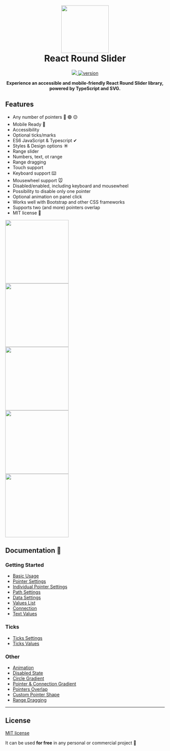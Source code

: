 <h1 align="center"><img height="150" src="https://github.com/mzusin/react-round-slider/blob/main/docs/img/preview/1-1.gif?raw=true" /><br> React Round Slider</h1>

<p align="center">
  <a href="https://github.com/mzusin/react-round-slider/blob/main/LICENSE">
    <img src="https://img.shields.io/badge/License-MIT-yellow.svg" />
  </a>
  <a href="https://npmjs.org/package/mz-react-round-slider">
    <img src="https://img.shields.io/npm/v/mz-react-round-slider.svg" alt="version" />
  </a>
</p>

<p align="center">
  <b>Experience an accessible and mobile-friendly React Round Slider library,<br /> powered by TypeScript and SVG.</b>
</p>

## Features
- Any number of pointers 🔵 🟣 🟡
- Mobile Ready 📱
- Accessibility 
- Optional ticks/marks 
- ES6 JavaScript & Typescript ✔
- Styles & Design options ☀️
- Range slider 
- Numbers, text, ot range 
- Range dragging 
- Touch support 
- Keyboard support ⌨️
- Mousewheel support 🐭
- Disabled/enabled, including keyboard and mousewheel 
- Possibility to disable only one pointer 
- Optional animation on panel click 
- Works well with Bootstrap and other CSS frameworks 
- Supports two (and more) pointers overlap 
- MIT license 🎁


<img width="200" src="https://github.com/mzusin/react-round-slider/blob/main/docs/img/preview/2-2.gif?raw=true" />
<br/>

<img width="200" src="https://github.com/mzusin/react-round-slider/blob/main/docs/img/preview/3-3.gif?raw=true" />
<br/>

<img width="200" src="https://github.com/mzusin/react-round-slider/blob/main/docs/img/preview/4-4.gif?raw=true" />
<br/>

<img width="200" src="https://github.com/mzusin/react-round-slider/blob/main/docs/img/preview/5-5.gif?raw=true" />
<br/>

<img width="200" src="https://github.com/mzusin/react-round-slider/blob/main/docs/img/preview/6-6.gif?raw=true" />
<br/>

## Documentation 🔖
### Getting Started 
- [Basic Usage](https://react-round-slider.mzsoft.org/pages/basic-usage.html)
- [Pointer Settings](https://react-round-slider.mzsoft.org/pages/pointer-settings.html)
- [Individual Pointer Settings](https://react-round-slider.mzsoft.org/pages/individual-pointer-settings.html)
- [Path Settings](https://react-round-slider.mzsoft.org/pages/path-settings.html)
- [Data Settings](https://react-round-slider.mzsoft.org/pages/data-settings.html)
- [Values List](https://react-round-slider.mzsoft.org/pages/values-list.html)
- [Connection](https://react-round-slider.mzsoft.org/pages/connection.html)
- [Text Values](https://react-round-slider.mzsoft.org/pages/text-values.html)
### Ticks 
- [Ticks Settings](https://react-round-slider.mzsoft.org/pages/ticks-settings.html)
- [Ticks Values](https://react-round-slider.mzsoft.org/pages/ticks-values.html)
### Other 
- [Animation](https://react-round-slider.mzsoft.org/pages/animation.html)
- [Disabled State](https://react-round-slider.mzsoft.org/pages/disabled-state.html)
- [Circle Gradient](https://react-round-slider.mzsoft.org/pages/circle-gradient.html)
- [Pointer & Connection Gradient](https://react-round-slider.mzsoft.org/pages/pointer-and-connection-gradient.html)
- [Pointers Overlap](https://react-round-slider.mzsoft.org/pages/pointers-overlap.html)
- [Custom Pointer Shape](https://react-round-slider.mzsoft.org/pages/custom-pointer-shape.html)
- [Range Dragging](https://react-round-slider.mzsoft.org/pages/range-dragging.html)
------------------------------














































































## License

[MIT license](https://github.com/mzusin/mz-react-input-number/blob/main/LICENSE)

It can be used **for free** in any personal or commercial project :gift: 